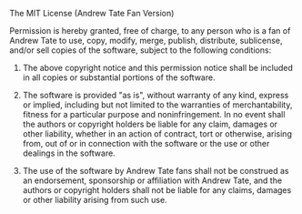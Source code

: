 The MIT License (Andrew Tate Fan Version)

Permission is hereby granted, free of charge, to any person who is a fan of Andrew Tate to use, copy, modify, merge, publish, distribute, sublicense, and/or sell copies of the software, subject to the following conditions:

1. The above copyright notice and this permission notice shall be included in all copies or substantial portions of the software.

2. The software is provided "as is", without warranty of any kind, express or implied, including but not limited to the warranties of merchantability, fitness for a particular purpose and noninfringement. In no event shall the authors or copyright holders be liable for any claim, damages or other liability, whether in an action of contract, tort or otherwise, arising from, out of or in connection with the software or the use or other dealings in the software.

3. The use of the software by Andrew Tate fans shall not be construed as an endorsement, sponsorship or affiliation with Andrew Tate, and the authors or copyright holders shall not be liable for any claims, damages or other liability arising from such use.
